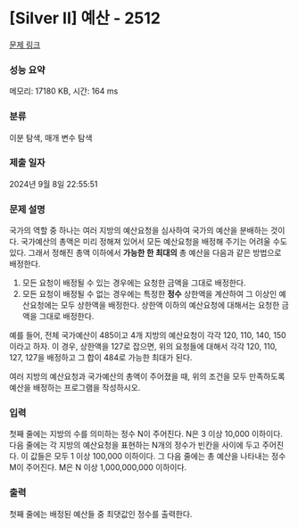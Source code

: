 # [Silver II] 예산 - 2512 

[문제 링크](https://www.acmicpc.net/problem/2512) 

### 성능 요약

메모리: 17180 KB, 시간: 164 ms

### 분류

이분 탐색, 매개 변수 탐색

### 제출 일자

2024년 9월 8일 22:55:51

### 문제 설명

<p>국가의 역할 중 하나는 여러 지방의 예산요청을 심사하여 국가의 예산을 분배하는 것이다. 국가예산의 총액은 미리 정해져 있어서 모든 예산요청을 배정해 주기는 어려울 수도 있다. 그래서 정해진 총액 이하에서 <strong>가능한 한 최대의</strong> 총 예산을 다음과 같은 방법으로 배정한다.</p>

<ol>
	<li>모든 요청이 배정될 수 있는 경우에는 요청한 금액을 그대로 배정한다.</li>
	<li>모든 요청이 배정될 수 없는 경우에는 특정한 <strong>정수</strong> 상한액을 계산하여 그 이상인 예산요청에는 모두 상한액을 배정한다. 상한액 이하의 예산요청에 대해서는 요청한 금액을 그대로 배정한다. </li>
</ol>

<p>예를 들어, 전체 국가예산이 485이고 4개 지방의 예산요청이 각각 120, 110, 140, 150이라고 하자. 이 경우, 상한액을 127로 잡으면, 위의 요청들에 대해서 각각 120, 110, 127, 127을 배정하고 그 합이 484로 가능한 최대가 된다. </p>

<p>여러 지방의 예산요청과 국가예산의 총액이 주어졌을 때, 위의 조건을 모두 만족하도록 예산을 배정하는 프로그램을 작성하시오.</p>

### 입력 

 <p>첫째 줄에는 지방의 수를 의미하는 정수 N이 주어진다. N은 3 이상 10,000 이하이다. 다음 줄에는 각 지방의 예산요청을 표현하는 N개의 정수가 빈칸을 사이에 두고 주어진다. 이 값들은 모두 1 이상 100,000 이하이다. 그 다음 줄에는 총 예산을 나타내는 정수 M이 주어진다. M은 N 이상 1,000,000,000 이하이다. </p>

### 출력 

 <p>첫째 줄에는 배정된 예산들 중 최댓값인 정수를 출력한다. </p>

